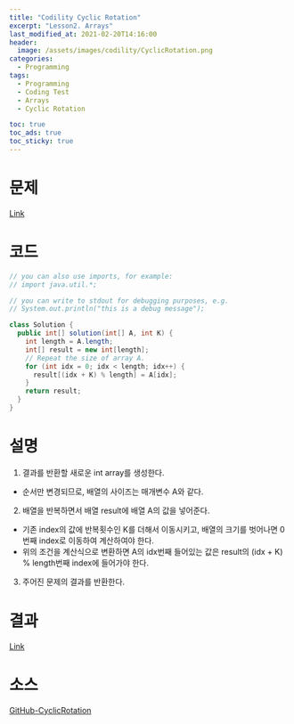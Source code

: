 ```yaml
---
title: "Codility Cyclic Rotation"
excerpt: "Lesson2. Arrays"
last_modified_at: 2021-02-20T14:16:00
header:
  image: /assets/images/codility/CyclicRotation.png
categories:
  - Programming
tags:
  - Programming
  - Coding Test
  - Arrays
  - Cyclic Rotation

toc: true
toc_ads: true
toc_sticky: true
---
```

# 문제
[Link](https://app.codility.com/programmers/lessons/2-arrays/cyclic_rotation/)

# 코드
```java
// you can also use imports, for example:
// import java.util.*;

// you can write to stdout for debugging purposes, e.g.
// System.out.println("this is a debug message");

class Solution {
  public int[] solution(int[] A, int K) {
    int length = A.length;
    int[] result = new int[length];
    // Repeat the size of array A.
    for (int idx = 0; idx < length; idx++) {
      result[(idx + K) % length] = A[idx];
    }
    return result;
  }
}
```

# 설명
1. 결과를 반환할 새로운 int array를 생성한다.
- 순서만 변경되므로, 배열의 사이즈는 매개변수 A와 같다.
2. 배열을 반복하면서 배열 result에 배열 A의 값을 넣어준다.
- 기존 index의 값에 반복횟수인 K를 더해서 이동시키고, 배열의 크기를 벗어나면 0번째 index로 이동하여 계산하여야 한다.
- 위의 조건을 계산식으로 변환하면 A의 idx번째 들어있는 값은 result의 (idx + K) % length번째 index에 들어가야 한다.
3. 주어진 문제의 결과를 반환한다.

# 결과
[Link](https://app.codility.com/demo/results/trainingUWMRMK-AWK/)

# 소스
[GitHub-CyclicRotation](https://github.com/GracefulSoul/Sample/blob/master/src/main/java/gracefulsoul/codility/lesson02/CyclicRotation.java)